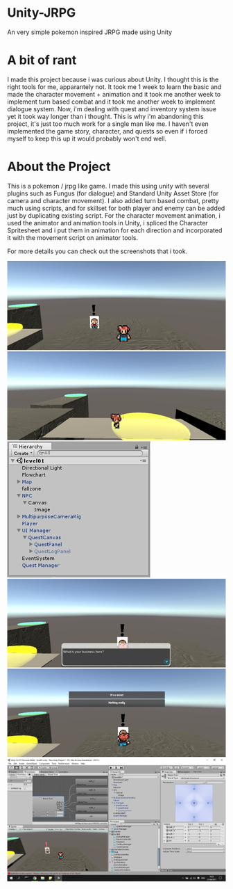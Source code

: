 # Unity-JRPG
An very simple pokemon inspired JRPG made using Unity

# A bit of rant
I made this project because i was curious about Unity. I thought this is the right tools for me, apparantely not. It took me 1 week to learn the basic and made the character movement + animation and it took me another week to implement turn based combat and it took me another week to implement dialogue system. Now, i'm dealing with quest and inventory system issue yet it took way longer than i thought. This is why i'm abandoning this project, it's just too much work for a single man like me. I haven't even implemented the game story, character, and quests so even if i forced myself to keep this up it would probably won't end well. 

# About the Project
This is a pokemon / jrpg like game. I made this using unity with several plugins such as Fungus (for dialogue) and Standard Unity Asset Store (for camera and character movement). I also added turn based combat, pretty much using scripts, and for skillset for both player and enemy can be added just by duplicating existing script. For the character movement animation, i used the animator and animation tools in Unity, i spliced the Character Spritesheet and i put them in animation for each direction and incorporated it with the movement script on animator tools.

For more details you can check out the screenshots that i took.

![Alt text](https://github.com/digitalcat13/Unity-JRPG/blob/master/1.jpg)
![Alt text](https://github.com/digitalcat13/Unity-JRPG/blob/master/2.jpg)
![Alt text](https://github.com/digitalcat13/Unity-JRPG/blob/master/3.jpg)
![Alt text](https://github.com/digitalcat13/Unity-JRPG/blob/master/4.jpg)
![Alt text](https://github.com/digitalcat13/Unity-JRPG/blob/master/5.jpg)
![Alt text](https://github.com/digitalcat13/Unity-JRPG/blob/master/6.jpg)
